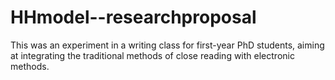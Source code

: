 # HHmodel--researchproposal  
This was an experiment in a writing class for first-year PhD students, aiming at integrating the traditional methods of close reading with electronic methods.  
